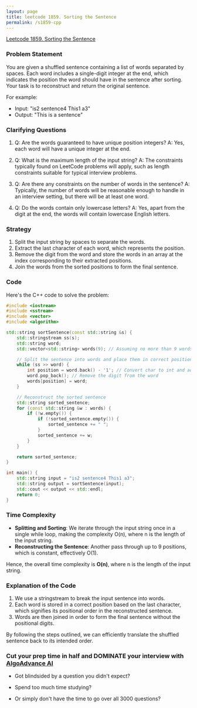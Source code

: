 ```yaml
---
layout: page
title: leetcode 1859. Sorting the Sentence
permalink: /s1859-cpp
---
```

[Leetcode 1859. Sorting the Sentence](https://algoadvance.github.io/algoadvance/l1859)
### Problem Statement
You are given a shuffled sentence containing a list of words separated by spaces. Each word includes a single-digit integer at the end, which indicates the position the word should have in the sentence after sorting. Your task is to reconstruct and return the original sentence.

For example:
- Input: "is2 sentence4 This1 a3"
- Output: "This is a sentence"

### Clarifying Questions
1. Q: Are the words guaranteed to have unique position integers?
   A: Yes, each word will have a unique integer at the end.

2. Q: What is the maximum length of the input string?
   A: The constraints typically found on LeetCode problems will apply, such as length constraints suitable for typical interview problems.

3. Q: Are there any constraints on the number of words in the sentence?
   A: Typically, the number of words will be reasonable enough to handle in an interview setting, but there will be at least one word.

4. Q: Do the words contain only lowercase letters?
   A: Yes, apart from the digit at the end, the words will contain lowercase English letters.

### Strategy
1. Split the input string by spaces to separate the words.
2. Extract the last character of each word, which represents the position.
3. Remove the digit from the word and store the words in an array at the index corresponding to their extracted positions.
4. Join the words from the sorted positions to form the final sentence.

### Code

Here's the C++ code to solve the problem:

```cpp
#include <iostream>
#include <sstream>
#include <vector>
#include <algorithm>

std::string sortSentence(const std::string &s) {
    std::stringstream ss(s);
    std::string word;
    std::vector<std::string> words(9); // Assuming no more than 9 words as single-digit positions are used

    // Split the sentence into words and place them in correct position
    while (ss >> word) {
        int position = word.back() - '1'; // Convert char to int and adjust to 0-based index
        word.pop_back(); // Remove the digit from the word
        words[position] = word;
    }

    // Reconstruct the sorted sentence
    std::string sorted_sentence;
    for (const std::string &w : words) {
        if (!w.empty()) {
            if (!sorted_sentence.empty()) {
                sorted_sentence += " ";
            }
            sorted_sentence += w;
        }
    }

    return sorted_sentence;
}

int main() {
    std::string input = "is2 sentence4 This1 a3";
    std::string output = sortSentence(input);
    std::cout << output << std::endl;
    return 0;
}
```

### Time Complexity
- **Splitting and Sorting**: We iterate through the input string once in a single while loop, making the complexity O(n), where n is the length of the input string.
- **Reconstructing the Sentence**: Another pass through up to 9 positions, which is constant, effectively O(1).

Hence, the overall time complexity is **O(n)**, where n is the length of the input string.

### Explanation of the Code
1. We use a stringstream to break the input sentence into words.
2. Each word is stored in a correct position based on the last character, which signifies its positional order in the reconstructed sentence.
3. Words are then joined in order to form the final sentence without the positional digits.

By following the steps outlined, we can efficiently translate the shuffled sentence back to its intended order.


### Cut your prep time in half and DOMINATE your interview with [AlgoAdvance AI](https://algoAdvance.com)

- Got blindsided by a question you didn't expect?

- Spend too much time studying?

- Or simply don't have the time to go over all 3000 questions?

